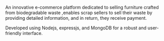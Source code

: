 An innovative e-commerce platform dedicated to selling furniture crafted from biodegradable waste ,enables scrap sellers to sell their waste by providing detailed information, and in return, they receive payment.

Developed using Nodejs, expressjs, and MongoDB for a robust and user-friendly interface.
